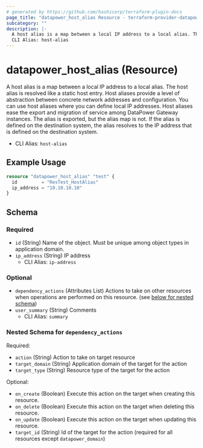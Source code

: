 ```yaml
---
# generated by https://github.com/hashicorp/terraform-plugin-docs
page_title: "datapower_host_alias Resource - terraform-provider-datapower"
subcategory: ""
description: |-
  A host alias is a map between a local IP address to a local alias. The host alias is resolved like a static host entry. Host aliases provide a level of abstraction between concrete network addresses and configuration. You can use host aliases where you can define local IP addresses. Host aliases ease the export and migration of service among DataPower Gateway instances. The alias is exported, but the alias map is not. If the alias is defined on the destination system, the alias resolves to the IP address that is defined on the destination system.
  CLI Alias: host-alias
---
```


# datapower_host_alias (Resource)

A host alias is a map between a local IP address to a local alias. The host alias is resolved like a static host entry. Host aliases provide a level of abstraction between concrete network addresses and configuration. You can use host aliases where you can define local IP addresses. Host aliases ease the export and migration of service among DataPower Gateway instances. The alias is exported, but the alias map is not. If the alias is defined on the destination system, the alias resolves to the IP address that is defined on the destination system.
  - CLI Alias: `host-alias`

## Example Usage

```terraform
resource "datapower_host_alias" "test" {
  id         = "ResTest_HostAlias"
  ip_address = "10.10.10.10"
}
```

<!-- schema generated by tfplugindocs -->
## Schema

### Required

- `id` (String) Name of the object. Must be unique among object types in application domain.
- `ip_address` (String) IP address
  - CLI Alias: `ip-address`

### Optional

- `dependency_actions` (Attributes List) Actions to take on other resources when operations are performed on this resource. (see [below for nested schema](#nestedatt--dependency_actions))
- `user_summary` (String) Comments
  - CLI Alias: `summary`

<a id="nestedatt--dependency_actions"></a>
### Nested Schema for `dependency_actions`

Required:

- `action` (String) Action to take on target resource
- `target_domain` (String) Application domain of the target for the action
- `target_type` (String) Resource type of the target for the action

Optional:

- `on_create` (Boolean) Execute this action on the target when creating this resource.
- `on_delete` (Boolean) Execute this action on the target when deleting this resource.
- `on_update` (Boolean) Execute this action on the target when updating this resource.
- `target_id` (String) Id of the target for the action (required for all resources except `datapower_domain`)
